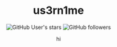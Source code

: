 <div align="center">

# us3rn1me

![GitHub User's stars](https://img.shields.io/github/stars/us3rn1me?style=for-the-badge)
![GitHub followers](https://img.shields.io/github/followers/us3rn1me?style=for-the-badge)

hi

</div>
